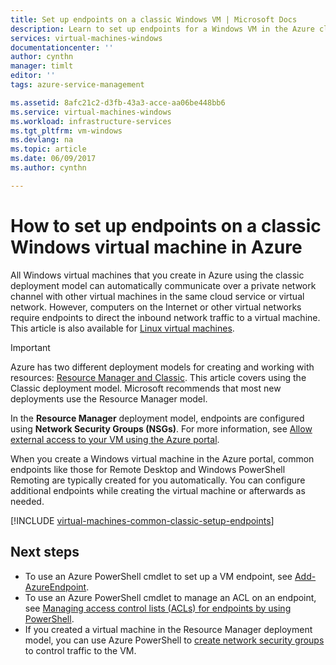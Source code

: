 ```yaml
---
title: Set up endpoints on a classic Windows VM | Microsoft Docs
description: Learn to set up endpoints for a Windows VM in the Azure classic portal to allow communication with a Windows virtual machine in Azure.
services: virtual-machines-windows
documentationcenter: ''
author: cynthn
manager: timlt
editor: ''
tags: azure-service-management

ms.assetid: 8afc21c2-d3fb-43a3-acce-aa06be448bb6
ms.service: virtual-machines-windows
ms.workload: infrastructure-services
ms.tgt_pltfrm: vm-windows
ms.devlang: na
ms.topic: article
ms.date: 06/09/2017
ms.author: cynthn

---
```

# How to set up endpoints on a classic Windows virtual machine in Azure
All Windows virtual machines that you create in Azure using the classic deployment model can automatically communicate over a private network channel with other virtual machines in the same cloud service or virtual network. However, computers on the Internet or other virtual networks require endpoints to direct the inbound network traffic to a virtual machine. This article is also available for [Linux virtual machines](../../linux/classic/setup-endpoints.md).

> [!IMPORTANT]
> Azure has two different deployment models for creating and working with resources: [Resource Manager and Classic](../../../resource-manager-deployment-model.md). This article covers using the Classic deployment model. Microsoft recommends that most new deployments use the Resource Manager model.

In the **Resource Manager** deployment model, endpoints are configured using **Network Security Groups (NSGs)**. For more information, see [Allow external access to your VM using the Azure portal](../nsg-quickstart-portal.md?toc=%2fazure%2fvirtual-machines%2fwindows%2ftoc.json).

When you create a Windows virtual machine in the Azure portal, common endpoints like those for Remote Desktop and Windows PowerShell Remoting are typically created for you automatically. You can configure additional endpoints while creating the virtual machine or afterwards as needed.

[!INCLUDE [virtual-machines-common-classic-setup-endpoints](../../../../includes/virtual-machines-common-classic-setup-endpoints.md)]

## Next steps
* To use an Azure PowerShell cmdlet to set up a VM endpoint, see [Add-AzureEndpoint](https://msdn.microsoft.com/library/azure/dn495300.aspx).
* To use an Azure PowerShell cmdlet to manage an ACL on an endpoint, see [Managing access control lists (ACLs) for endpoints by using PowerShell](../../../virtual-network/virtual-networks-acl-powershell.md).
* If you created a virtual machine in the Resource Manager deployment model, you can use Azure PowerShell to [create network security groups](../../../virtual-network/virtual-networks-create-nsg-arm-ps.md) to control traffic to the VM.
